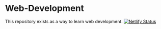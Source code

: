 # Web-Development
This repository exists as a way to learn web development.
[![Netlify Status](https://api.netlify.com/api/v1/badges/b20679c6-559e-44e7-874b-37dd597ae5d0/deploy-status)](https://app.netlify.com/sites/teddyc400/deploys)
